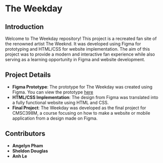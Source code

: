 # The Weekday

## Introduction

Welcome to The Weekday repository! This project is a recreated fan site of the renowned artist The Weeknd. It was developed using Figma for prototyping and HTML/CSS for website implementation. The aim of this project was to provide a modern and interactive fan experience while also serving as a learning opportunity in Figma and website development.

## Project Details

- **Figma Prototype**: The prototype for The Weekday was created using Figma. You can view the prototype [here](https://www.figma.com/file/2inrMPIqfuQyPv48IYmGz3/Angelyn-Pham%2C-Sheldon-Douglas%2C-Anh-Le?type=design&mode=design&t=DdmUQr3haui11ZCQ-1{:target="_blank"})
- **HTML/CSS Implementation**: The design from Figma was translated into a fully functional website using HTML and CSS.
- **Final Project**: The Weekday was developed as the final project for CMSC398M, a course focusing on how to make a website or mobile application from a design made on Figma.

## Contributors

- **Angelyn Pham**
- **Sheldon Douglas**
- **Anh Le**
